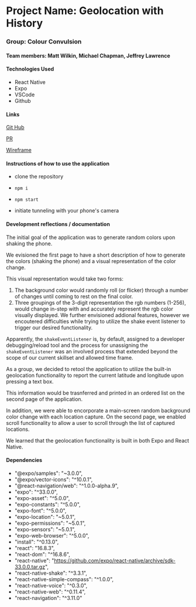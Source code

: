 # Project Name: Geolocation with History

### Group: Colour Convulsion

#### Team members: Matt Wilkin, Michael Chapman, Jeffrey Lawrence

#### Technologies Used

* React Native
* Expo
* VSCode
* Github

#### Links

[Git Hub](https://github.com/michaelchapman-401-advanced-javascript/color-convulsion)

[PR](https://github.com/michaelchapman-401-advanced-javascript/color-convulsion/pull/1)

[Wireframe](./assets/images/wireframe.jpg)

#### Instructions of how to use the application

* clone the repository
* `npm i`
* `npm start`

* initiate tunneling with your phone's camera


#### Development reflections / documentation

The initial goal of the application was to generate random colors upon shaking the phone. 

We evisioned the first page to have a short description of how to generate the colors (shaking the phone) and a visual representation of the color change.  

This visual representation would take two forms: 
1. The background color would randomly roll (or flicker) through a number of changes until coming to rest on the final color.
2. Three groupings of the 3-digit representation the rgb numbers (1-256), would change in-step with and accurately represent the rgb color visually displayed. 
We further envisioned addional features, however we encoutered difficulties while trying to utilize the shake event listener to trigger our desired functionality. 

Apparently, the `shakeEventListener` is, by default, assigned to a developer debugging/reload tool and the process for unassigning the `shakeEventListener` was an involved process that extended beyond the scope of our current skillset and allowed time frame.

As a group, we decided to retool the application to utilize the built-in geolocation functionality to report the current latitude and longitude upon pressing a text box. 

This information would be trasnferred and printed in an ordered list on the second page of the application. 

In addition, we were able to encorporate a main-screen random background color change with each location capture. On the second page, we enabled scroll functionality to allow
a user to scroll through the list of captured locations.

We learned that the geolocation functionality is built in both Expo and React Native. 

#### Dependencies
* "@expo/samples": "~3.0.0",
* "@expo/vector-icons": "^10.0.1",
* "@react-navigation/web": "^1.0.0-alpha.9",
* "expo": "^33.0.0",
* "expo-asset": "^5.0.0",
* "expo-constants": "^5.0.0",
* "expo-font": "^5.0.0",
* "expo-location": "~5.0.1",
* "expo-permissions": "~5.0.1",
* "expo-sensors": "~5.0.1",
* "expo-web-browser": "^5.0.0",
* "install": "^0.13.0",
* "react": "16.8.3",
* "react-dom": "^16.8.6",
* "react-native": "https://github.com/expo/react-native/archive/sdk-33.0.0.tar.gz",
* "react-native-shake": "^3.3.1",
* "react-native-simple-compass": "^1.0.0",
* "react-native-voice": "^0.3.0",
* "react-native-web": "^0.11.4",
* "react-navigation": "^3.11.0"